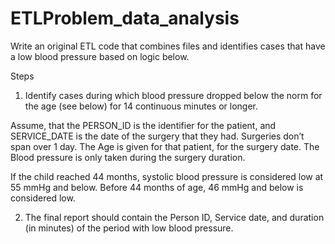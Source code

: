 # ETLProblem_data_analysis

Write an original ETL code that combines files and identifies cases that have a low blood pressure based on logic below. 

Steps

1)	Identify cases during which blood pressure dropped below the norm for the age (see below) for 14 continuous minutes or longer.

Assume, that the PERSON_ID is the identifier for the patient, and SERVICE_DATE is the date of the surgery that they had. Surgeries don’t span over 1 day. The Age is given for that patient, for the surgery date.  The Blood pressure is only taken during the surgery duration. 

If the child reached 44 months, systolic blood pressure is considered low at 55 mmHg and below. Before 44 months of age, 46 mmHg and below is considered low.

2)	The final report should contain the Person ID, Service date, and duration (in minutes) of the period with low blood pressure.
